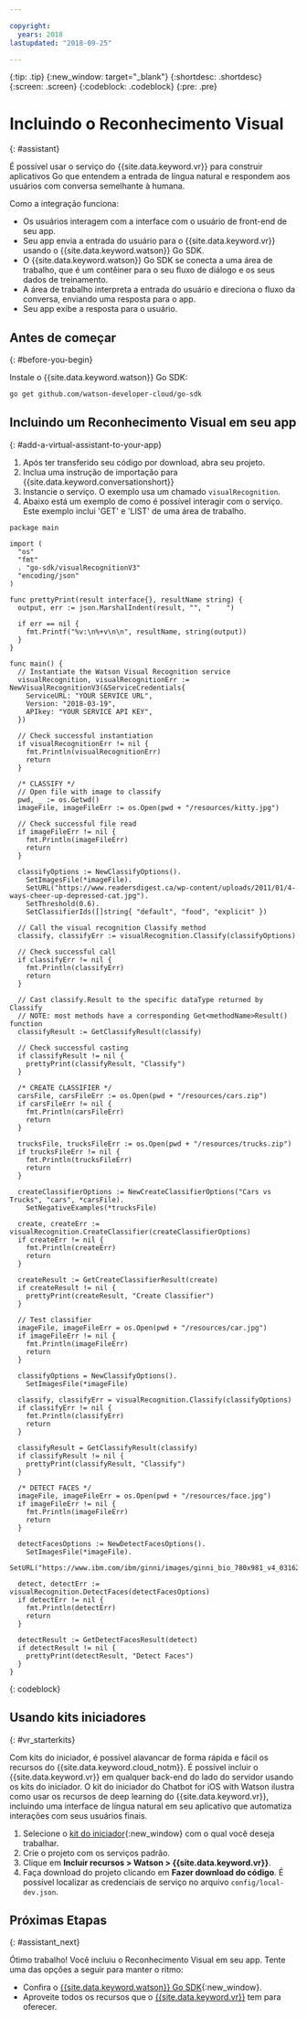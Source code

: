 ```yaml
---

copyright:
  years: 2018
lastupdated: "2018-09-25"

---
```


{:tip: .tip}
{:new_window: target="_blank"}
{:shortdesc: .shortdesc}
{:screen: .screen}
{:codeblock: .codeblock}
{:pre: .pre}

# Incluindo o Reconhecimento Visual
{: #assistant}

É possível usar o serviço do {{site.data.keyword.vr}} para construir aplicativos Go que entendem a entrada de língua natural e respondem aos usuários com conversa semelhante à humana.

Como a integração funciona:

* Os usuários interagem com a interface com o usuário de front-end de seu app.
* Seu app envia a entrada do usuário para o {{site.data.keyword.vr}} usando o {{site.data.keyword.watson}} Go SDK.
* O {{site.data.keyword.watson}} Go SDK se conecta a uma área de trabalho, que é um contêiner para o seu fluxo de diálogo e os seus dados de treinamento.
* A área de trabalho interpreta a entrada do usuário e direciona o fluxo da conversa, enviando uma resposta para o app.
* Seu app exibe a resposta para o usuário.

## Antes de começar
{: #before-you-begin}

Instale o {{site.data.keyword.watson}} Go SDK:
```bash
go get github.com/watson-developer-cloud/go-sdk
```
## Incluindo um Reconhecimento Visual em seu app
{: #add-a-virtual-assistant-to-your-app}

1. Após ter transferido seu código por download, abra seu projeto. 
2. Inclua uma instrução de importação para {{site.data.keyword.conversationshort}}
3. Instancie o serviço. O exemplo usa um chamado `visualRecognition`.
4. Abaixo está um exemplo de como é possível interagir com o serviço. Este exemplo inclui 'GET' e 'LIST' de uma área de trabalho. 

```golang
package main

import (
  "os"
  "fmt"
  . "go-sdk/visualRecognitionV3"
  "encoding/json"
)

func prettyPrint(result interface{}, resultName string) {
  output, err := json.MarshalIndent(result, "", "    ")

  if err == nil {
    fmt.Printf("%v:\n%+v\n\n", resultName, string(output))
  }
}

func main() {
  // Instantiate the Watson Visual Recognition service
  visualRecognition, visualRecognitionErr := NewVisualRecognitionV3(&ServiceCredentials{
    ServiceURL: "YOUR SERVICE URL",
    Version: "2018-03-19",
    APIkey: "YOUR SERVICE API KEY",
  })

  // Check successful instantiation
  if visualRecognitionErr != nil {
    fmt.Println(visualRecognitionErr)
    return
  }

  /* CLASSIFY */
  // Open file with image to classify
  pwd, _ := os.Getwd()
  imageFile, imageFileErr := os.Open(pwd + "/resources/kitty.jpg")

  // Check successful file read
  if imageFileErr != nil {
    fmt.Println(imageFileErr)
    return
  }

  classifyOptions := NewClassifyOptions().
    SetImagesFile(*imageFile).
    SetURL("https://www.readersdigest.ca/wp-content/uploads/2011/01/4-ways-cheer-up-depressed-cat.jpg").
    SetThreshold(0.6).
    SetClassifierIds([]string{ "default", "food", "explicit" })

  // Call the visual recognition Classify method
  classify, classifyErr := visualRecognition.Classify(classifyOptions)

  // Check successful call
  if classifyErr != nil {
    fmt.Println(classifyErr)
    return
  }

  // Cast classify.Result to the specific dataType returned by Classify
  // NOTE: most methods have a corresponding Get<methodName>Result() function
  classifyResult := GetClassifyResult(classify)

  // Check successful casting
  if classifyResult != nil {
    prettyPrint(classifyResult, "Classify")
  }

  /* CREATE CLASSIFIER */
  carsFile, carsFileErr := os.Open(pwd + "/resources/cars.zip")
  if carsFileErr != nil {
    fmt.Println(carsFileErr)
    return
  }

  trucksFile, trucksFileErr := os.Open(pwd + "/resources/trucks.zip")
  if trucksFileErr != nil {
    fmt.Println(trucksFileErr)
    return
  }

  createClassifierOptions := NewCreateClassifierOptions("Cars vs Trucks", "cars", *carsFile).
    SetNegativeExamples(*trucksFile)

  create, createErr := visualRecognition.CreateClassifier(createClassifierOptions)
  if createErr != nil {
    fmt.Println(createErr)
    return
  }

  createResult := GetCreateClassifierResult(create)
  if createResult != nil {
    prettyPrint(createResult, "Create Classifier")
  }

  // Test classifier
  imageFile, imageFileErr = os.Open(pwd + "/resources/car.jpg")
  if imageFileErr != nil {
    fmt.Println(imageFileErr)
    return
  }

  classifyOptions = NewClassifyOptions().
    SetImagesFile(*imageFile)

  classify, classifyErr = visualRecognition.Classify(classifyOptions)
  if classifyErr != nil {
    fmt.Println(classifyErr)
    return
  }

  classifyResult = GetClassifyResult(classify)
  if classifyResult != nil {
    prettyPrint(classifyResult, "Classify")
  }

  /* DETECT FACES */
  imageFile, imageFileErr = os.Open(pwd + "/resources/face.jpg")
  if imageFileErr != nil {
    fmt.Println(imageFileErr)
    return
  }

  detectFacesOptions := NewDetectFacesOptions().
    SetImagesFile(*imageFile).
    SetURL("https://www.ibm.com/ibm/ginni/images/ginni_bio_780x981_v4_03162016.jpg")

  detect, detectErr := visualRecognition.DetectFaces(detectFacesOptions)
  if detectErr != nil {
    fmt.Println(detectErr)
    return
  }

  detectResult := GetDetectFacesResult(detect)
  if detectResult != nil {
    prettyPrint(detectResult, "Detect Faces")
  }
}
```
{: codeblock}

## Usando kits iniciadores
{: #vr_starterkits}

Com kits do iniciador, é possível alavancar de forma rápida e fácil os recursos do {{site.data.keyword.cloud_notm}}. É possível incluir o {{site.data.keyword.vr}} em qualquer back-end do lado do servidor usando os kits do iniciador. O kit do iniciador do Chatbot for iOS with Watson ilustra como usar os recursos de deep learning do {{site.data.keyword.vr}}, incluindo uma interface de língua natural em seu aplicativo que automatiza interações com seus usuários finais.

1. Selecione o [kit do iniciador](https://console.bluemix.net/developer/appledevelopment/starter-kits){:new_window} com o qual você deseja trabalhar.
2. Crie o projeto com os serviços padrão.
3. Clique em **Incluir recursos > Watson > {{site.data.keyword.vr}}**.
4. Faça download do projeto clicando em **Fazer download do código**. É possível localizar as credenciais de serviço no arquivo `config/local-dev.json`.

## Próximas Etapas
{: #assistant_next}

Ótimo trabalho! Você incluiu o Reconhecimento Visual em seu app. Tente uma das opções a seguir para manter o ritmo:
* Confira o [{{site.data.keyword.watson}} Go SDK](https://github.com/watson-developer-cloud/go-sdk){:new_window}.
* Aproveite todos os recursos que o [{{site.data.keyword.vr}}](/docs/services/vr/index.html) tem para oferecer.
